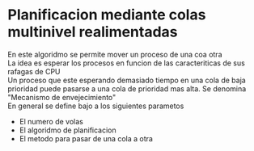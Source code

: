 # Planificacion mediante colas multinivel realimentadas
En este algoridmo se permite mover un proceso de una coa  otra  
La idea es esperar los procesos en funcion de las caracteriticas de sus rafagas de CPU  
Un proceso que este esperando demasiado tiempo en una cola de baja prioridad puede pasarse a una cola de prioridad mas alta. Se denomina "Mecanismo de envejecimiento"  
En general se define bajo a los siguientes parametos 
- El numero de volas
- El algoridmo de planificacion
- El metodo para pasar de una cola a otra  

